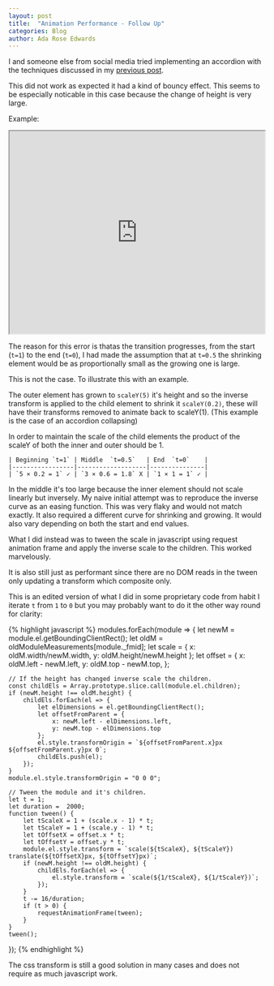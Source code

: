 ```yaml
---
layout: post
title:  "Animation Performance - Follow Up"
categories: Blog
author: Ada Rose Edwards
---
```


I and someone else from social media tried implementing an accordion with the techniques discussed in my [previous post](/blog/2015/04/26/animation-perf/).

This did not work as expected it had a kind of bouncy effect. This seems to be especially noticable in this case because the change of height is very large.

Example:

<iframe seamless="true" border="none" width="100%" height="400px" src="http://jsbin.com/becudutuxe/4/embed?output"><a href="http://jsbin.com/becudutuxe/4/embed?output">http://jsbin.com/becudutuxe/4/embed?output</a></iframe>

The reason for this error is thatas the transition progresses, from the start (`t=1`) to the end (`t=0`), I had made the assumption that at `t=0.5` the shrinking element would be as proportionally small as the growing one is large.

This is not the case. To illustrate this with an example.

The outer element has grown to `scaleY(5)` it's height and so the inverse transform is applied to the child element to shrink it `scaleY(0.2)`, these will have their transforms removed to animate back to scaleY(1). (This example is the case of an accordion collapsing)

In order to maintain the scale of the child elements the product of the scaleY of both the inner and outer should be 1.

```
| Beginning `t=1` | Middle  `t=0.5`   | End  `t=0`    |
|-----------------|-------------------|---------------|
| `5 × 0.2 = 1` ✓ | `3 × 0.6 = 1.8` X | `1 × 1 = 1` ✓ |
```

In the middle it's too large because the inner element should not scale linearly but inversely. My naive initial attempt was to reproduce the inverse curve as an easing function. This was very flaky and would not match exactly. It also required a different curve for shrinking and growing. It would also vary depending on both the start and end values.

What I did instead was to tween the scale in javascript using request animation frame and apply the inverse scale to the children. This worked marvelously.

It is also still just as performant since there are no DOM reads in the tween only updating a transform which composite only.

This is an edited version of what I did in some proprietary code from habit I iterate `t` from `1` to `0` but you may probably want to do it the other way round for clarity:

{% highlight javascript %}
modules.forEach(module => {
	let newM = module.el.getBoundingClientRect();
	let oldM = oldModuleMeasurements[module._fmid];
	let scale = {
		x: oldM.width/newM.width,
		y: oldM.height/newM.height
	};
	let offset = {
		x: oldM.left - newM.left,
		y: oldM.top - newM.top,
	};

	// If the height has changed inverse scale the children.
	const childEls = Array.prototype.slice.call(module.el.children);
	if (newM.height !== oldM.height) {
		childEls.forEach(el => {
			let elDimensions = el.getBoundingClientRect();
			let offsetFromParent = {
				x: newM.left - elDimensions.left,
				y: newM.top - elDimensions.top
			};
			el.style.transformOrigin = `${offsetFromParent.x}px ${offsetFromParent.y}px 0`;
			childEls.push(el);
		});
	}
	module.el.style.transformOrigin = "0 0 0";

	// Tween the module and it's children.
	let t = 1;
	let duration =  2000;
	function tween() {
		let tScaleX = 1 + (scale.x - 1) * t;
		let tScaleY = 1 + (scale.y - 1) * t;
		let tOffsetX = offset.x * t;
		let tOffsetY = offset.y * t;
		module.el.style.transform = `scale(${tScaleX}, ${tScaleY}) translate(${tOffsetX}px, ${tOffsetY}px)`;
		if (newM.height !== oldM.height) {
			childEls.forEach(el => {
				el.style.transform = `scale(${1/tScaleX}, ${1/tScaleY})`;
			});
		}
		t -= 16/duration;
		if (t > 0) {
			requestAnimationFrame(tween);
		}
	}
	tween();
});
{% endhighlight %}

The css transform is still a good solution in many cases and does not require as much javascript work.